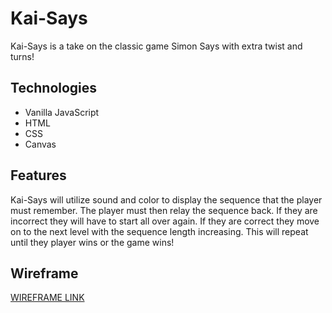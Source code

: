 # Kai-Says

Kai-Says is a take on the classic game Simon Says with extra twist and turns!

## Technologies
  * Vanilla JavaScript
  * HTML 
  * CSS 
  * Canvas
  
## Features 
  Kai-Says will utilize sound and color to display the sequence that the player must remember. The player must then relay the sequence back. If they are incorrect they will have to start all over again. If they are correct they move on to the next level with the sequence length increasing. This will repeat until they player wins or the game wins!

## Wireframe
 [WIREFRAME LINK ](https://imgur.com/a/30K6dXi)


